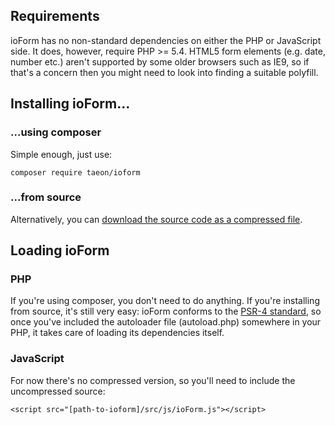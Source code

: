 ## Requirements

ioForm has no non-standard dependencies on either the PHP or JavaScript side. It does, however, require PHP >= 5.4. HTML5 form elements (e.g. date, number etc.) aren't supported by some older browsers such as IE9, so if that's a concern then you might need to look into finding a suitable polyfill.

## Installing ioForm...

### ...using composer

Simple enough, just use:

    composer require taeon/ioform

### ...from source

Alternatively, you can [download the source code as a compressed file](https://github.com/Taeon/ioForm/releases). 

## Loading ioForm

### PHP

If you're using composer, you don't need to do anything. If you're installing from source, it's still very easy: ioForm conforms to the [PSR-4 standard](http://www.php-fig.org/psr/psr-4/), so once you've included the autoloader file (autoload.php) somewhere in your PHP, it takes care of loading its dependencies itself.

### JavaScript

For now there's no compressed version, so you'll need to include the uncompressed source:

    <script src="[path-to-ioform]/src/js/ioForm.js"></script>
